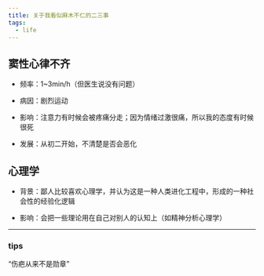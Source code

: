 ```yaml
---
title: 关于我看似麻木不仁的二三事
tags:
  - life
---
```


## 窦性心律不齐

- 频率：1~3min/h（但医生说没有问题）

- 病因：剧烈运动

- 影响：注意力有时候会被疼痛分走；因为情绪过激很痛，所以我的态度有时候很死

- 发展：从初二开始，不清楚是否会恶化

## 心理学

- 背景：鄙人比较喜欢心理学，并认为这是一种人类进化工程中，形成的一种社会性的经验化逻辑

- 影响：会把一些理论用在自己对别人的认知上（如精神分析心理学）

---

### tips

“伤疤从来不是勋章”